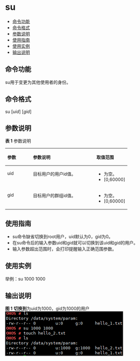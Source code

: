 # su<a name="ZH-CN_TOPIC_0000001179965841"></a>

-   [命令功能](#section297810431676)
-   [命令格式](#section157131147876)
-   [参数说明](#section04145521671)
-   [使用指南](#section14615155610719)
-   [使用实例](#section13338150985)
-   [输出说明](#section125021924194613)

## 命令功能<a name="section297810431676"></a>

su用于变更为其他使用者的身份。

## 命令格式<a name="section157131147876"></a>

su \[_uid_\] \[_gid_\]

## 参数说明<a name="section04145521671"></a>

**表 1**  参数说明

<a name="table1049mcpsimp"></a>
<table><thead align="left"><tr id="row1055mcpsimp"><th class="cellrowborder" valign="top" width="21%" id="mcps1.2.4.1.1"><p id="p1057mcpsimp"><a name="p1057mcpsimp"></a><a name="p1057mcpsimp"></a>参数</p>
</th>
<th class="cellrowborder" valign="top" width="51.93%" id="mcps1.2.4.1.2"><p id="p1059mcpsimp"><a name="p1059mcpsimp"></a><a name="p1059mcpsimp"></a>参数说明</p>
</th>
<th class="cellrowborder" valign="top" width="27.07%" id="mcps1.2.4.1.3"><p id="p1061mcpsimp"><a name="p1061mcpsimp"></a><a name="p1061mcpsimp"></a>取值范围</p>
</th>
</tr>
</thead>
<tbody><tr id="row1062mcpsimp"><td class="cellrowborder" valign="top" width="21%" headers="mcps1.2.4.1.1 "><p id="p1064mcpsimp"><a name="p1064mcpsimp"></a><a name="p1064mcpsimp"></a>uid</p>
</td>
<td class="cellrowborder" valign="top" width="51.93%" headers="mcps1.2.4.1.2 "><p id="p14138191243"><a name="p14138191243"></a><a name="p14138191243"></a>目标用户的用户id值。</p>
</td>
<td class="cellrowborder" valign="top" width="27.07%" headers="mcps1.2.4.1.3 "><a name="ul14151675449"></a><a name="ul14151675449"></a><ul id="ul14151675449"><li>为空。</li><li>[0,60000]</li></ul>
</td>
</tr>
<tr id="row172161126124218"><td class="cellrowborder" valign="top" width="21%" headers="mcps1.2.4.1.1 "><p id="p12217026154215"><a name="p12217026154215"></a><a name="p12217026154215"></a>gid</p>
</td>
<td class="cellrowborder" valign="top" width="51.93%" headers="mcps1.2.4.1.2 "><p id="p48748461789"><a name="p48748461789"></a><a name="p48748461789"></a>目标用户的群组id值。</p>
</td>
<td class="cellrowborder" valign="top" width="27.07%" headers="mcps1.2.4.1.3 "><a name="ul10433713134417"></a><a name="ul10433713134417"></a><ul id="ul10433713134417"><li>为空。</li><li>[0,60000]</li></ul>
</td>
</tr>
</tbody>
</table>

## 使用指南<a name="section14615155610719"></a>

-   su命令缺省切换到root用户，uid默认为0，gid为0。
-   在su命令后的输入参数uid和gid就可以切换到该uid和gid的用户。
-   输入参数超出范围时，会打印提醒输入正确范围参数。

## 使用实例<a name="section13338150985"></a>

举例：su 1000 1000

## 输出说明<a name="section125021924194613"></a>

**图 1** **切换到**为uid为1000，gid为1000的用户<a name="fig666918538448"></a>  
![](figure/切换到为uid为1000-gid为1000的用户.png "切换到为uid为1000-gid为1000的用户")

